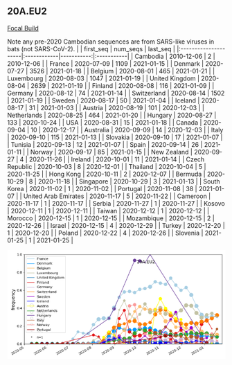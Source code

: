 

## 20A.EU2
[Focal Build](https://nextstrain.org/groups/neherlab/ncov/20A.EU2?f_region=Europe)

Note any pre-2020 Cambodian sequences are from SARS-like viruses in bats (not SARS-CoV-2).
|                      | first_seq   |   num_seqs | last_seq   |
|:---------------------|:------------|-----------:|:-----------|
| Cambodia             | 2010-12-06  |          2 | 2010-12-06 |
| France               | 2020-07-09  |       1109 | 2021-01-15 |
| Denmark              | 2020-07-27  |       3526 | 2021-01-18 |
| Belgium              | 2020-08-01  |        465 | 2021-01-21 |
| Luxembourg           | 2020-08-03  |       1047 | 2021-01-19 |
| United Kingdom       | 2020-08-04  |       2639 | 2021-01-19 |
| Finland              | 2020-08-08  |        116 | 2021-01-09 |
| Germany              | 2020-08-12  |         74 | 2021-01-14 |
| Switzerland          | 2020-08-14  |       1502 | 2021-01-19 |
| Sweden               | 2020-08-17  |         50 | 2021-01-04 |
| Iceland              | 2020-08-17  |         31 | 2021-01-03 |
| Austria              | 2020-08-19  |        101 | 2020-12-03 |
| Netherlands          | 2020-08-25  |        464 | 2021-01-20 |
| Hungary              | 2020-08-27  |        133 | 2020-10-24 |
| USA                  | 2020-08-31  |         15 | 2021-01-18 |
| Canada               | 2020-09-04  |         10 | 2020-12-17 |
| Australia            | 2020-09-09  |         14 | 2020-12-03 |
| Italy                | 2020-09-10  |        115 | 2021-01-13 |
| Slovakia             | 2020-09-10  |         17 | 2021-01-07 |
| Tunisia              | 2020-09-13  |         12 | 2021-01-07 |
| Spain                | 2020-09-14  |         26 | 2021-01-11 |
| Norway               | 2020-09-17  |         85 | 2021-01-15 |
| New Zealand          | 2020-09-27  |          4 | 2020-11-26 |
| Ireland              | 2020-10-01  |         11 | 2021-01-14 |
| Czech Republic       | 2020-10-03  |          8 | 2020-12-01 |
| Thailand             | 2020-10-04  |          5 | 2020-11-25 |
| Hong Kong            | 2020-10-11  |          2 | 2020-12-07 |
| Bermuda              | 2020-10-29  |          8 | 2020-11-18 |
| Singapore            | 2020-10-29  |          3 | 2021-01-13 |
| South Korea          | 2020-11-02  |          1 | 2020-11-02 |
| Portugal             | 2020-11-08  |         38 | 2021-01-07 |
| United Arab Emirates | 2020-11-17  |          5 | 2020-11-22 |
| Cameroon             | 2020-11-17  |          1 | 2020-11-17 |
| Serbia               | 2020-11-27  |          1 | 2020-11-27 |
| Kosovo               | 2020-12-11  |          1 | 2020-12-11 |
| Taiwan               | 2020-12-12  |          1 | 2020-12-12 |
| Morocco              | 2020-12-15  |          1 | 2020-12-15 |
| Mozambique           | 2020-12-15  |          2 | 2020-12-26 |
| Israel               | 2020-12-15  |          4 | 2020-12-29 |
| Turkey               | 2020-12-20  |          1 | 2020-12-20 |
| Poland               | 2020-12-22  |          4 | 2020-12-26 |
| Slovenia             | 2021-01-25  |          1 | 2021-01-25 |

![Overall trends 20A.EU2](/overall_trends_figures/overall_trends_20A.EU2.png)